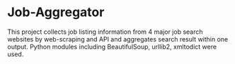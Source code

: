 # Job-Aggregator
This project collects job listing information from 4 major job search websites by web-scraping and API and aggregates search result within one output. Python modules including BeautifulSoup, urllib2, xmltodict were used.
